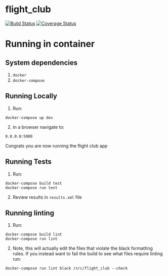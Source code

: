 # flight_club

[![Build Status](https://travis-ci.com/drc56/flight_club.svg?branch=master)](https://travis-ci.com/drc56/flight_club) [![Coverage Status](https://coveralls.io/repos/github/drc56/flight_club/badge.svg?branch=master&service=github)](https://coveralls.io/github/drc56/flight_club?branch=master)

# Running in container
## System dependencies
1. `docker`
2. `docker-compose`

## Running Locally
1. Run:
```
docker-compose up dev
```
2. In a browser navigate to:
```
0.0.0.0:5000
```
Congrats you are now running the flight club app


## Running Tests
1. Run:
```
docker-compose build test
docker-compose run test
```
2. Review results in `results.xml` file

## Running linting 
1. Run:
```
docker-compose build lint 
docker-compose run lint
```
2. Note, this will actually edit the files that violate the black formatting rules.  If 
you instead want to fail the build to see what files require linting run:
```
docker-compose run lint black /src/flight_club --check
```
